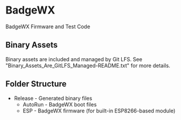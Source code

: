 # BadgeWX
BadgeWX Firmware and Test Code

## Binary Assets
Binary assets are included and managed by Git LFS.  See "Binary_Assets_Are_GitLFS_Managed-README.txt" for more details.

## Folder Structure
 - Release - Generated binary files
   - AutoRun - BadgeWX boot files
   - ESP - BadgeWX firmware (for built-in ESP8266-based module)